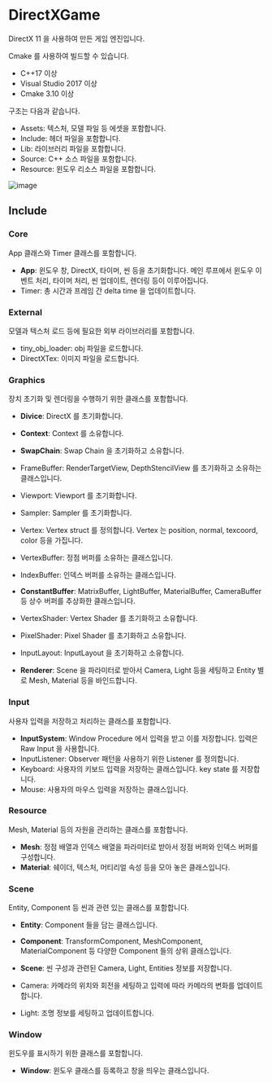 # DirectXGame

DirectX 11 을 사용하여 만든 게임 엔진입니다.

Cmake 를 사용하여 빌드할 수 있습니다.

- C++17 이상
- Visual Studio 2017 이상
- Cmake 3.10 이상

구조는 다음과 같습니다.

- Assets: 텍스처, 모델 파일 등 에셋을 포함합니다.
- Include: 헤더 파일을 포함합니다.
- Lib: 라이브러리 파일을 포함합니다.
- Source: C++ 소스 파일을 포함합니다.
- Resource: 윈도우 리소스 파일을 포함합니다.

![image](https://github.com/user-attachments/assets/5714e0e3-fc57-461a-a841-0f41253d49f1)

## Include

### Core

App 클래스와 Timer 클래스를 포함합니다.

- **App**: 윈도우 창, DirectX, 타이머, 씬 등을 초기화합니다. 메인 루프에서 윈도우 이벤트 처리, 타이머 처리, 씬 업데이트, 렌더링 등이 이루어집니다.
- Timer: 총 시간과 프레임 간 delta time 을 업데이트합니다.

### External

모델과 텍스처 로드 등에 필요한 외부 라이브러리를 포함합니다.

- tiny_obj_loader: obj 파일을 로드합니다.
- DirectXTex: 이미지 파일을 로드합니다.

### Graphics

장치 초기화 및 렌더링을 수행하기 위한 클래스를 포함합니다.

- **Divice**: DirectX 를 초기화합니다.
- **Context**: Context 를 소유합니다.
- **SwapChain**: Swap Chain 을 초기화하고 소유합니다.
- FrameBuffer: RenderTargetView, DepthStencilView 를 초기화하고 소유하는 클래스입니다.
- Viewport: Viewport 를 초기화합니다.
- Sampler: Sampler 를 초기화합니다.

- Vertex: Vertex struct 를 정의합니다. Vertex 는 position, normal, texcoord, color 등을 가집니다.
- VertexBuffer: 정점 버퍼를 소유하는 클래스입니다.
- IndexBuffer: 인덱스 버퍼를 소유하는 클래스입니다.
- **ConstantBuffer**: MatrixBuffer, LightBuffer, MaterialBuffer, CameraBuffer 등 상수 버퍼를 추상화한 클래스입니다.

- VertexShader: Vertex Shader 를 초기화하고 소유합니다.
- PixelShader: Pixel Shader 를 초기화하고 소유합니다.
- InputLayout: InputLayout 을 초기화하고 소유합니다.
  
- **Renderer**: Scene 을 파라미터로 받아서 Camera, Light 등을 세팅하고 Entity 별로 Mesh, Material 등을 바인드합니다.

### Input

사용자 입력을 저장하고 처리하는 클래스를 포함합니다.

- **InputSystem**: Window Procedure 에서 입력을 받고 이를 저장합니다. 입력은 Raw Input 을 사용합니다.
- InputListener: Observer 패턴을 사용하기 위한 Listener 를 정의합니다.
- Keyboard: 사용자의 키보드 입력을 저장하는 클래스입니다. key state 를 저장합니다.
- Mouse: 사용자의 마우스 입력을 저장하는 클래스입니다.

### Resource

Mesh, Material 등의 자원을 관리하는 클래스를 포함합니다.

- **Mesh**: 정점 배열과 인덱스 배열을 파라미터로 받아서 정점 버퍼와 인덱스 버퍼를 구성합니다.
- **Material**: 쉐이더, 텍스처, 머티리얼 속성 등을 모아 놓은 클래스입니다.

### Scene

Entity, Component 등 씬과 관련 있는 클래스를 포함합니다.

- **Entity**: Component 들을 담는 클래스입니다.
- **Component**: TransformComponent, MeshComponent, MaterialComponent 등 다양한 Component 들의 상위 클래스입니다.

- **Scene**: 씬 구성과 관련된 Camera, Light, Entities 정보를 저장합니다.

- Camera: 카메라의 위치와 회전을 세팅하고 입력에 따라 카메라의 변화를 업데이트합니다.
- Light: 조명 정보를 세팅하고 업데이트합니다.

### Window

윈도우를 표시하기 위한 클래스를 포함합니다.

- **Window**: 윈도우 클래스를 등록하고 창을 띄우는 클래스입니다.
